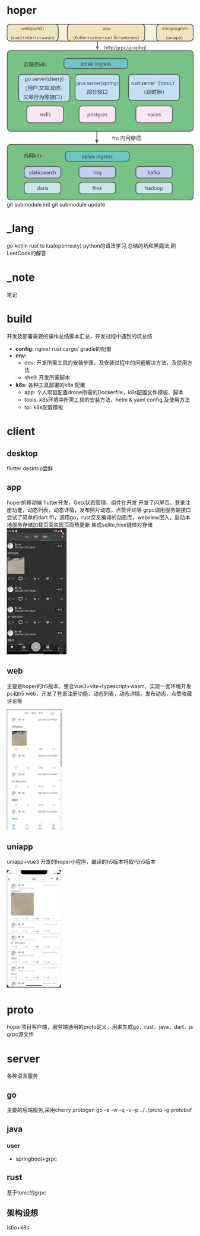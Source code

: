 # hoper
![hoper](./build/assets/hoper.webp)
git submodule init
git submodule update

# _lang
go kotlin rust ts lua(openresty) python的语法学习,总结的坑和黑魔法,刷LeetCode的解答
# _note
笔记
# build
开发及部署需要的操作总结脚本汇总，开发过程中遇到的坑总结
- **config:** nginx/ rust cargo/ gradle的配置
- **env:**
  - dev: 开发所需工具的安装步骤，及安装过程中的问题解决方法，及使用方法
  - shell: 开发所需脚本
- **k8s:** 各种工具部署的k8s 配置
  - app: 个人项目配置drone所需的Dockerfile，k8s配置文件模板、脚本
  - tools: k8s环境中所需工具的安装方法，helm & yaml config,及使用方法
  - tpl: k8s配置模板
# client
## desktop
flutter desktop尝鲜
## app
 hoper的移动端
flutter开发，Getx状态管理，组件化开发
开发了闪屏页，登录注册功能，动态列表，动态详情，发布照片动态，点赞评论等
grpc调用服务端接口
尝试了简单的dart ffi，调用go，rust交叉编译的动态库，webview嵌入，启动本地服务存储加载页面实现页面热更新
集成sqlite,hive键值对存储
![app](build/assets/app.webp)

## web
主要是hoper的h5版本，整合vue3+vite+typescript+wasm，实现一套环境开发pc和h5 web，开发了登录注册功能，动态列表，动态详情，发布动态，点赞收藏评论等

![web](build/assets/h5.webp)

## uniapp
uniapp+vue3 开发的hoper小程序，编译的h5版本将取代h5版本

![uniapp](build/assets/uniapp.webp)

# proto
hoper项目客户端，服务端通用的proto定义，用来生成go，rust，java，dart，js grpc源文件


# server
各种语言服务
## go
主要的后端服务,采用cherry
protogen go -e -w -q -v -p ../../proto -g protobuf
## java
### user
- springboot+grpc
## rust
 基于tonic的grpc
## 架构设想
istio+k8s